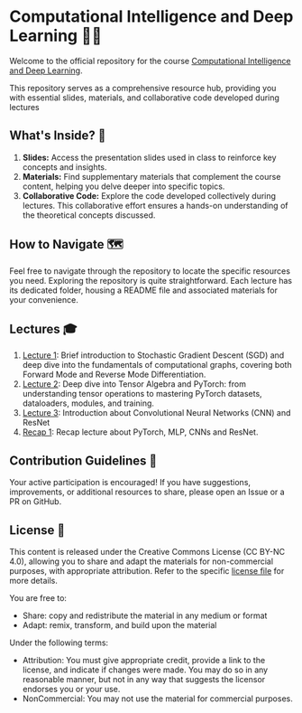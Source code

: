 # Computational Intelligence and Deep Learning 🧠🤖

Welcome to the official repository for the course [Computational Intelligence and Deep Learning](https://esami.unipi.it/programma.php?c=61134&aa=2023&docente=GALATOLO&insegnamento=&sd=0).

This repository serves as a comprehensive resource hub, providing you with essential slides, materials, and collaborative code developed during lectures

## What's Inside? 📂

1. **Slides:** Access the presentation slides used in class to reinforce key concepts and insights.
2. **Materials:** Find supplementary materials that complement the course content, helping you delve deeper into specific topics.
3. **Collaborative Code:** Explore the code developed collectively during lectures. This collaborative effort ensures a hands-on understanding of the theoretical concepts discussed.

## How to Navigate 🗺️

Feel free to navigate through the repository to locate the specific resources you need. Exploring the repository is quite straightforward. Each lecture has its dedicated folder, housing a README file and associated materials for your convenience.

## Lectures 🎓

1. [Lecture 1](./Lecture%201/): Brief introduction to Stochastic Gradient Descent (SGD) and deep dive into the fundamentals of computational graphs, covering both Forward Mode and Reverse Mode Differentiation.
2. [Lecture 2](./Lecture%202/): Deep dive into Tensor Algebra and PyTorch: from understanding tensor operations to mastering PyTorch datasets, dataloaders, modules, and training.
3. [Lecture 3](./Lecture%203/): Introduction about Convolutional Neural Networks (CNN) and ResNet
4. [Recap 1](./Recap%201/): Recap lecture about PyTorch, MLP, CNNs and ResNet.

## Contribution Guidelines 🤝

Your active participation is encouraged! If you have suggestions, improvements, or additional resources to share, please open an Issue or a PR on GitHub.

## License 🔑

This content is released under the Creative Commons License (CC BY-NC 4.0), allowing you to share and adapt the materials for non-commercial purposes, with appropriate attribution. Refer to the specific [license file](./LICENSE) for more details.

You are free to:
- Share: copy and redistribute the material in any medium or format
- Adapt: remix, transform, and build upon the material

Under the following terms:
- Attribution: You must give appropriate credit, provide a link to the license, and indicate if changes were made. You may do so in any reasonable manner, but not in any way that suggests the licensor endorses you or your use.
- NonCommercial: You may not use the material for commercial purposes.